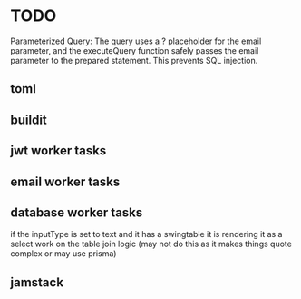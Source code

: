 # TODO

Parameterized Query: The query uses a ? placeholder for the email parameter, and the executeQuery function safely passes the email parameter to the prepared statement. This prevents SQL injection.


## toml

## buildit

## jwt worker tasks


## email worker tasks

## database worker tasks

if the inputType is set to text and it has a swingtable it is rendering it as a select
work on the table join logic (may not do this as it makes things quote complex or may use prisma)

## jamstack

